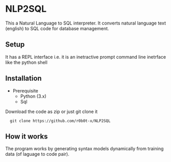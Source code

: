 # NLP2SQL
This a Natural Language to SQL interpreter. It converts natural language text (english) to SQL code for database management.

## Setup
It has a REPL interface i.e. it is an inetractive prompt command line inetrface like the python shell

## Installation
- Prerequisite
    - Python (3.x)
    - Sql
    
Download the code as zip or just git clone it
  ```
    git clone https://github.com/r0b0t-x/NLP2SQL
  ```
  
## How it works
The program works by generating syntax models dynamically from training data (of laguage to code pair).

